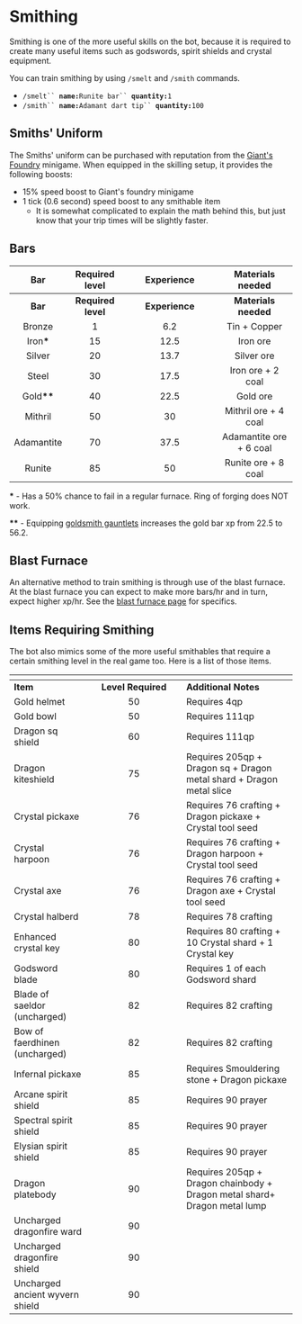 # Smithing

Smithing is one of the more useful skills on the bot, because it is required to create many useful items such as godswords, spirit shields and crystal equipment.

You can train smithing by using `/smelt` and `/smith` commands.

* `/smelt`` `**`name:`**`Runite bar`` `**`quantity:`**`1`
* `/smith`` `**`name:`**`Adamant dart tip`` `**`quantity:`**`100`

## Smiths' Uniform

The Smiths' uniform can be purchased with reputation from the [Giant's Foundry](giants-foundry.md) minigame. When equipped in the skilling setup, it provides the following boosts:

* 15% speed boost to Giant's foundry minigame
* 1 tick (0.6 second) speed boost to any smithable item
  * It is somewhat complicated to explain the math behind this, but just know that your trip times will be slightly faster.

## Bars

<table data-header-hidden><thead><tr><th align="center">Bar</th><th align="center">Required level</th><th width="150" align="center">Experience</th><th align="center">Materials needed</th></tr></thead><tbody><tr><td align="center"><strong>Bar</strong></td><td align="center"><strong>Required level</strong></td><td align="center"><strong>Experience</strong></td><td align="center"><strong>Materials needed</strong></td></tr><tr><td align="center">Bronze</td><td align="center">1</td><td align="center">6.2</td><td align="center">Tin + Copper</td></tr><tr><td align="center">Iron<strong>*</strong></td><td align="center">15</td><td align="center">12.5</td><td align="center">Iron ore</td></tr><tr><td align="center">Silver</td><td align="center">20</td><td align="center">13.7</td><td align="center">Silver ore</td></tr><tr><td align="center">Steel</td><td align="center">30</td><td align="center">17.5</td><td align="center">Iron ore + 2 coal</td></tr><tr><td align="center">Gold<strong>**</strong></td><td align="center">40</td><td align="center">22.5</td><td align="center">Gold ore</td></tr><tr><td align="center">Mithril</td><td align="center">50</td><td align="center">30</td><td align="center">Mithril ore + 4 coal</td></tr><tr><td align="center">Adamantite</td><td align="center">70</td><td align="center">37.5</td><td align="center">Adamantite ore + 6 coal</td></tr><tr><td align="center">Runite</td><td align="center">85</td><td align="center">50</td><td align="center">Runite ore + 8 coal</td></tr></tbody></table>

**\*** - Has a 50% chance to fail in a regular furnace. Ring of forging does NOT work.

**\*\*** - Equipping [goldsmith gauntlets](https://wiki.oldschool.gg/miscellaneous/buyables) increases the gold bar xp from 22.5 to 56.2.

## Blast Furnace

An alternative method to train smithing is through use of the blast furnace. At the blast furnace you can expect to make more bars/hr and in turn, expect higher xp/hr. See the [blast furnace page](https://wiki.oldschool.gg/skills/smithing/blast-furnace) for specifics.

## Items Requiring Smithing

The bot also mimics some of the more useful smithables that require a certain smithing level in the real game too. Here is a list of those items.

<table><thead><tr><th></th><th width="154.24697754749573" align="center"></th><th></th></tr></thead><tbody><tr><td><strong>Item</strong></td><td align="center"><strong>Level Required</strong></td><td><strong>Additional Notes</strong></td></tr><tr><td>Gold helmet</td><td align="center">50</td><td>Requires 4qp</td></tr><tr><td>Gold bowl</td><td align="center">50</td><td>Requires 111qp</td></tr><tr><td>Dragon sq shield</td><td align="center">60</td><td>Requires 111qp</td></tr><tr><td>Dragon kiteshield</td><td align="center">75</td><td>Requires 205qp + Dragon sq + Dragon metal shard + Dragon metal slice</td></tr><tr><td>Crystal pickaxe</td><td align="center">76</td><td>Requires 76 crafting + Dragon pickaxe + Crystal tool seed</td></tr><tr><td>Crystal harpoon</td><td align="center">76</td><td>Requires 76 crafting + Dragon harpoon + Crystal tool seed</td></tr><tr><td>Crystal axe</td><td align="center">76</td><td>Requires 76 crafting + Dragon axe + Crystal tool seed</td></tr><tr><td>Crystal halberd</td><td align="center">78</td><td>Requires 78 crafting</td></tr><tr><td>Enhanced crystal key</td><td align="center">80</td><td>Requires 80 crafting + 10 Crystal shard + 1 Crystal key</td></tr><tr><td>Godsword blade</td><td align="center">80</td><td>Requires 1 of each Godsword shard</td></tr><tr><td>Blade of saeldor (uncharged)</td><td align="center">82</td><td>Requires 82 crafting</td></tr><tr><td>Bow of faerdhinen (uncharged)</td><td align="center">82</td><td>Requires 82 crafting</td></tr><tr><td>Infernal pickaxe</td><td align="center">85</td><td>Requires Smouldering stone + Dragon pickaxe</td></tr><tr><td>Arcane spirit shield</td><td align="center">85</td><td>Requires 90 prayer</td></tr><tr><td>Spectral spirit shield</td><td align="center">85</td><td>Requires 90 prayer</td></tr><tr><td>Elysian spirit shield</td><td align="center">85</td><td>Requires 90 prayer</td></tr><tr><td>Dragon platebody</td><td align="center">90</td><td>Requires 205qp + Dragon chainbody + Dragon metal shard+ Dragon metal lump</td></tr><tr><td>Uncharged dragonfire ward</td><td align="center">90</td><td></td></tr><tr><td>Uncharged dragonfire shield</td><td align="center">90</td><td></td></tr><tr><td>Uncharged ancient wyvern shield</td><td align="center">90</td><td></td></tr></tbody></table>
